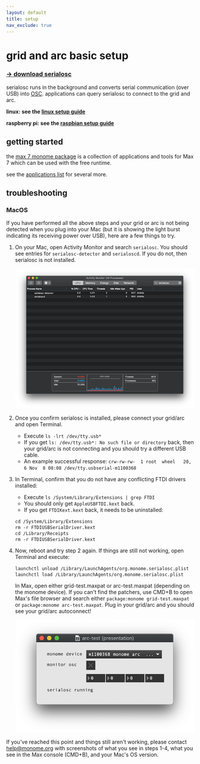 ```yaml
---
layout: default
title: setup
nav_exclude: true
---
```



# grid and arc basic setup

### [&rarr; download serialosc](https://github.com/monome/serialosc/releases/latest)

serialosc runs in the background and converts serial communication (over USB) into [OSC](/docs/serialosc/osc). applications can query serialosc to connect to the grid and arc.

**linux: see the [linux setup guide](/docs/serialosc/linux)**

**raspberry pi: see the [raspbian setup guide](/docs/serialosc/raspbian)**

## getting started

the [max 7 monome package](/docs/grid/app/package) is a collection of applications and tools for Max 7 which can be used with the free runtime.

see the [applications list](/docs/grid/app) for several more.

## troubleshooting

### MacOS
If you have performed all the above steps and your grid or arc is not being detected when you plug into your Mac (but it is showing the light burst indicating its receiving power over USB), here are a few things to try.

1. On your Mac, open Activity Monitor and search `serialosc`. You should see entries for `serialosc-detector` and `serialoscd`. If you do not, then serialosc is not installed.

	![](images/activity-monitor.png)

2. Once you confirm serialosc is installed, please connect your grid/arc and open Terminal.  
    - Execute `ls -lrt /dev/tty.usb*`  
    - If you get `ls: /dev/tty.usb*: No such file or directory` back, then your grid/arc is not connecting and you should try a different USB cable.
    - An example successful response: `crw-rw-rw-  1 root  wheel   20,   6 Nov  8 08:08 /dev/tty.usbserial-m1100368`

3. In Terminal, confirm that you do not have any conflicting FTDI drivers installed:
    - Execute `ls /System/Library/Extensions | grep FTDI`
    - You should only get `AppleUSBFTDI.kext` back.
    - If you get `FTDIKext.kext` back, it needs to be uninstalled:

	```
	cd /System/Library/Extensions
	rm -r FTDIUSBSerialDriver.kext
	cd /Library/Receipts
	rm -r FTDIUSBSerialDriver.kext
	```

4. Now, reboot and try step 2 again. If things are still not working, open Terminal and execute:

	```
	launchctl unload /Library/LaunchAgents/org.monome.serialosc.plist
	launchctl load /Library/LaunchAgents/org.monome.serialosc.plist
	```
	
	In Max, open either grid-test.maxpat or arc-test.maxpat (depending on the monome device). If you can't find the patchers, use CMD+B to open Max's file browser and search either `package:monome grid-test.maxpat` or `package:monome arc-test.maxpat`. Plug in your grid/arc and you should see your grid/arc autoconnect!

	![](images/arc-test-connect.png)

If you've reached this point and things still aren't working, please contact [help@monome.org](mailto:help@monome.org) with screenshots of what you see in steps 1-4, what you see in the Max console (CMD+B), and your Mac's OS version.
